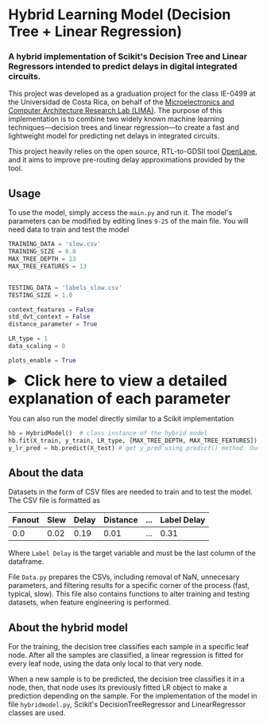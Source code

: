 # Hybrid Learning Model (Decision Tree + Linear Regression)

### A hybrid implementation of Scikit's Decision Tree and Linear Regressors intended to predict delays in digital integrated circuits. 

This project was developed as a graduation project for the class IE-0499 at the Universidad de Costa Rica, on behalf of the  [Microelectronics and Computer Architecture Research Lab (LIMA)](https://eie.ucr.ac.cr/laboratorios/lima/). The purpose of this implementation is to combine two widely known machine learning techniques—decision trees and linear 
regression—to create a fast and lightweight model for predicting net delays in integrated circuits.

This project heavily relies on the open source, RTL-to-GDSII tool [OpenLane](https://github.com/The-OpenROAD-Project/OpenLane), and it aims to improve pre-routing delay approximations provided by the tool. 

## Usage


To use the model, simply access the `main.py` and run it. The model's parameters can be modified by editing lines `9-25` of the main file. You will need data to train and test the model



```python
TRAINING_DATA = 'slow.csv'
TRAINING_SIZE = 0.8
MAX_TREE_DEPTH = 13
MAX_TREE_FEATURES = 13


TESTING_DATA = 'labels_slow.csv'
TESTING_SIZE = 1.0

context_features = False
std_dvt_context = False
distance_parameter = True

LR_type = 1
data_scaling = 0

plots_enable = True
```
<details>
  <summary style="font-size: 30px; font-weight: bold;"> Click here to view a detailed explanation of each parameter </summary>

* `TRAINING_DATA:` The file path for the CSV used to train the model. 
* `TRAINING_SIZE:` Represents the percentage of `TRAINING_DATA` to be used as training data.
* `MAX_TREE_DEPTH:` Limits the depth of the decision tree.
* `MAX_TREE_FEATURES:` Limits the feature usage of the decision tree.
* `TESTING_DATA:` The file path for the CSV used to test the model.
* `TESTING_SIZE:` Represents the percentage of `TESTING_DATA` to be used as testing data.
* `context_features`: Denotes usage of features related to the locations of the context sinks in the model.
  *  `True:` Context features are used.
  * `False:` Context features are not used.
* `std_dvt_context:` Denotes usage of features related to the standard deviation of the location of the context sinks in the model.
  *  `True:` The standard deviation of the context features are used.
  * `False:` The standard deviation of the context features are not used.
* `distance_parameter:` Denotes usage of a parameter that replaces X and Y locations of driver and sink gates with the euclidean distance between gates.
  *  `True:` The distance parameter is used.
  * `False:` The distance parameter is not used.
* `LR_type:` Represents the type of linear regressor to be used in the model.
  * `0:` The standard linear regression OLS is used.
  * `1:` The Ridge linear regression is used.
*`data_scaling:` Represents the type of data scaling to be applied to the model.
  * `0:` No data scaling is applied.
  * `1:` Standardization is applied to the data.
  * `2:` Normalization is applied to the data. 

</details>

You can also run the model directly similar to a Scikit implementation
``` python
hb = HybridModel()  # class instance of the hybrid model
hb.fit(X_train, y_train, LR_type, [MAX_TREE_DEPTH, MAX_TREE_FEATURES]) # Use fit() method to train the hybrid model
y_lr_pred = hb.predict(X_test) # get y_pred using predict() method. Outputs in a numpy array
```

## About the data
Datasets in the form of CSV files are needed to train and to test the model. The CSV file is formatted as

<div align="center">
  
| Fanout   | Slew     | Delay    | Distance | ...      | Label Delay|
|----------|----------|----------|----------|----------|----------  |
| 0.0      |     0.02 |    0.19  |    0.01  | ...      | 0.31       | 

</div>

Where `Label Delay` is the target variable and must be the last column of the dataframe.

File `Data.py` prepares the CSVs, including removal of NaN, unnecesary parameters, and filtering results for a specific corner of the process (fast, typical, slow). This file also contains functions to alter training and testing datasets, when feature engineering is performed. 

## About the hybrid model 

For the training, the decision tree classifies each sample in a specific leaf node. After all the samples are classified, a linear regression is fitted for every leaf node, using the data only local to that very node. 

When a new sample is to be predicted, the decision tree classifies it in a node, then, that node uses its previously fitted LR object to make a prediction depending on the sample. 
For the implementation of the model in file `hybridmodel.py`, Scikit's DecisionTreeRegressor and LinearRegressor classes are used. 





